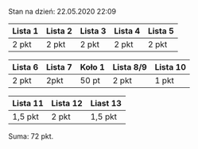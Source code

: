 Stan na dzień: 22.05.2020 22:09

| Lista 1 | Lista 2 | Lista 3 | Lista 4 | Lista 5 |
|---|---|---|---|---|
| 2 pkt | 2 pkt | 2 pkt | 2 pkt | 2 pkt |

| Lista 6 | Lista 7 | Koło 1| Lista 8/9 | Lista 10 |
|---|---|---|---|---|
| 2 pkt | 2pkt | 50 pt | 2 pkt | 1 pkt |

| Lista 11| Lista 12| Liast 13|
|---|---|---|
| 1,5 pkt | 2 pkt| 1,5 pkt|

Suma: 72 pkt.
